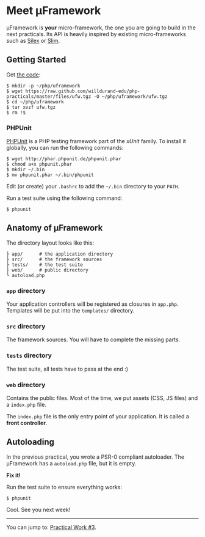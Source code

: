 Meet &micro;Framework
===============

&micro;Framework is **your** micro-framework, the one you are going to build in
the next practicals. Its API is heavily inspired by existing micro-frameworks
such as [Silex](http://silex.sensiolabs.org) or
[Slim](http://www.slimframework.com).


Getting Started
---------------

Get [the
code](https://raw.github.com/willdurand-edu/php-practicals/master/files/ufw.tgz):

    $ mkdir -p ~/php/uframework
    $ wget https://raw.github.com/willdurand-edu/php-practicals/master/files/ufw.tgz -O ~/php/uframework/ufw.tgz
    $ cd ~/php/uframework
    $ tar xvzf ufw.tgz
    $ rm !$

### PHPUnit

[PHPUnit](http://phpunit.de) is a PHP testing framework part of the _xUnit_
family. To install it globally, you can run the following commands:

    $ wget http://phar.phpunit.de/phpunit.phar
    $ chmod a+x phpunit.phar
    $ mkdir ~/.bin
    $ mv phpunit.phar ~/.bin/phpunit

Edit (or create) your `.bashrc` to add the `~/.bin` directory to your `PATH`.

Run a test suite using the following command:

    $ phpunit


Anatomy of &micro;Framework
---------------------------


The directory layout looks like this:

    ├ app/      # the application directory
    ├ src/      # the framework sources
    ├ tests/    # the test suite
    ├ web/      # public directory
    └ autoload.php

### `app` directory

Your application controllers will be registered as closures in `app.php`.
Templates will be put into the `templates/` directory.

### `src` directory

The framework sources. You will have to complete the missing parts.

### `tests` directory

The test suite, all tests have to pass at the end :)

### `web` directory

Contains the public files. Most of the time, we put assets (CSS, JS files)
and a `index.php` file.

The `index.php` file is the only entry point of your application.  It is called
a **front controller**.


Autoloading
-----------

In the previous practical, you wrote a PSR-0 compliant autoloader. The
&micro;Framework has a `autoload.php` file, but it is empty.

**Fix it!**

Run the test suite to ensure everything works:

    $ phpunit

Cool. See you next week!

---

You can jump to: [Practical Work #3](3.md).
